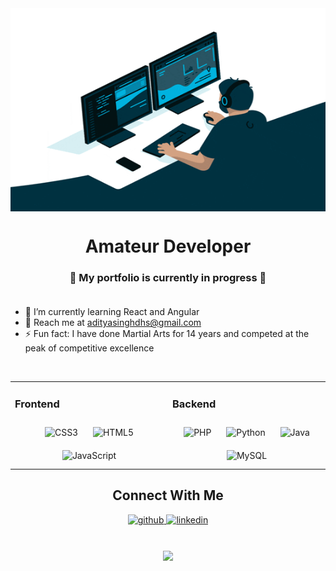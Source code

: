 <div align="center">
<img src="giphy.gif" align="center" style="width: 100%" align="center" height="325"/>
</div>  

# <div align="center"> Amateur Developer </div>
### <div align="center"> 🚧 My portfolio is currently in progress 🚧 </div><br />  


<!--**aditya-singh-2002/aditya-singh-2002** is a ✨ _special_ ✨ repository because its `README.md` (this file) appears on your GitHub profile. -->


- 🌱 I’m currently learning React and Angular
- 📧 Reach me at [adityasinghdhs@gmail.com](mailto:adityasinghdhs@gmail.com)
- ⚡ Fun fact: I have done Martial Arts for 14 years and competed at the peak of competitive excellence

<br>

<div align= "center">
<table><tr><td valign="top" width="33%">

### Frontend
<div align="center">
<img style="margin: 10px" src="https://profilinator.rishav.dev/skills-assets/css3-original-wordmark.svg" alt="CSS3" height="50" />
<img style="margin: 10px" src="https://profilinator.rishav.dev/skills-assets/html5-original-wordmark.svg" alt="HTML5" height="50" />
<img style="margin: 10px" src="https://profilinator.rishav.dev/skills-assets/javascript-original.svg" alt="JavaScript" height="50" />
</div>


</td><td valign="top" width="33%">


### Backend
<div align="center">
<img style="margin: 10px" src="https://profilinator.rishav.dev/skills-assets/php-original.svg" alt="PHP" height="50" /> 
<img style="margin: 10px" src="https://profilinator.rishav.dev/skills-assets/python-original.svg" alt="Python" height="50" /> 
<img style="margin: 10px" src="https://profilinator.rishav.dev/skills-assets/java-original-wordmark.svg" alt="Java" height="50" />
<img style="margin: 10px" src="https://profilinator.rishav.dev/skills-assets/mysql-original-wordmark.svg" alt="MySQL" height="50" />

  </div>

</td></tr></table>  


## Connect With Me
<div align="center">
<a href="https://github.com/aditya-singh-2002" target="_blank">
<img src=https://img.shields.io/badge/github-%2324292e.svg?&style=for-the-badge&logo=github&logoColor=white alt=github style="margin-bottom: 5px;" />
</a>
<a href="https://www.linkedin.com/in/aditya-singh-8b47a6271/" target="_blank">
<img src=https://img.shields.io/badge/linkedin-%231E77B5.svg?&style=for-the-badge&logo=linkedin&logoColor=white alt=linkedin style="margin-bottom: 5px;" />
</a> 
</div>  
  <br/>  


<br/>

<div align="center">
<img src="https://komarev.com/ghpvc/?username=aditya-singh-2002&&style=flat-square" align="center" />
</div>  
  
